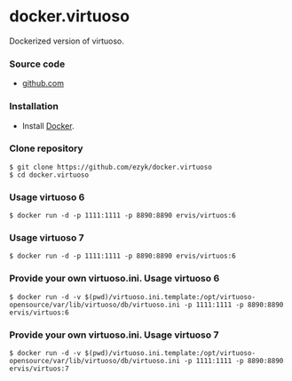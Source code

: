 # docker.virtuoso
Dockerized version of virtuoso.

### Source code

  - [github.com](http://github.com/ezyk/docker.virtuoso)

### Installation

  * Install [Docker](https://www.docker.com/).

### Clone repository
    $ git clone https://github.com/ezyk/docker.virtuoso
    $ cd docker.virtuoso

### Usage virtuoso 6

    $ docker run -d -p 1111:1111 -p 8890:8890 ervis/virtuos:6

### Usage virtuoso 7

    $ docker run -d -p 1111:1111 -p 8890:8890 ervis/virtuos:6

### Provide your own virtuoso.ini. Usage virtuoso 6

    $ docker run -d -v $(pwd)/virtuoso.ini.template:/opt/virtuoso-opensource/var/lib/virtuoso/db/virtuoso.ini -p 1111:1111 -p 8890:8890 ervis/virtuos:6


### Provide your own virtuoso.ini. Usage virtuoso 7

    $ docker run -d -v $(pwd)/virtuoso.ini.template:/opt/virtuoso-opensource/var/lib/virtuoso/db/virtuoso.ini -p 1111:1111 -p 8890:8890 ervis/virtuos:7

